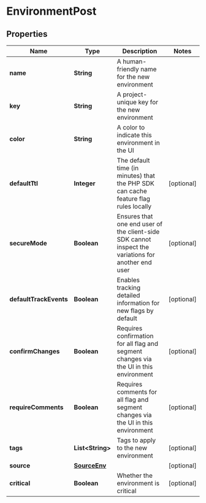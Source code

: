 

# EnvironmentPost


## Properties

| Name | Type | Description | Notes |
|------------ | ------------- | ------------- | -------------|
|**name** | **String** | A human-friendly name for the new environment |  |
|**key** | **String** | A project-unique key for the new environment |  |
|**color** | **String** | A color to indicate this environment in the UI |  |
|**defaultTtl** | **Integer** | The default time (in minutes) that the PHP SDK can cache feature flag rules locally |  [optional] |
|**secureMode** | **Boolean** | Ensures that one end user of the client-side SDK cannot inspect the variations for another end user |  [optional] |
|**defaultTrackEvents** | **Boolean** | Enables tracking detailed information for new flags by default |  [optional] |
|**confirmChanges** | **Boolean** | Requires confirmation for all flag and segment changes via the UI in this environment |  [optional] |
|**requireComments** | **Boolean** | Requires comments for all flag and segment changes via the UI in this environment |  [optional] |
|**tags** | **List&lt;String&gt;** | Tags to apply to the new environment |  [optional] |
|**source** | [**SourceEnv**](SourceEnv.md) |  |  [optional] |
|**critical** | **Boolean** | Whether the environment is critical |  [optional] |



